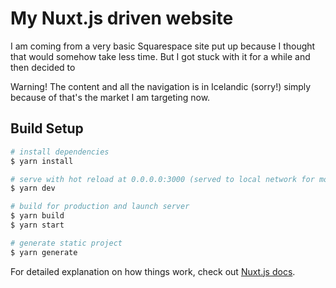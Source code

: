 # My Nuxt.js driven website

I am coming from a very basic Squarespace site put up because I thought that would somehow take less time. But I got stuck with it for a while and then decided to 

Warning! The content and all the navigation is in Icelandic (sorry!) simply because of that's the market I am targeting now.

## Build Setup

``` bash
# install dependencies
$ yarn install

# serve with hot reload at 0.0.0.0:3000 (served to local network for mobile testing)
$ yarn dev

# build for production and launch server
$ yarn build
$ yarn start

# generate static project
$ yarn generate
```

For detailed explanation on how things work, check out [Nuxt.js docs](https://nuxtjs.org).
